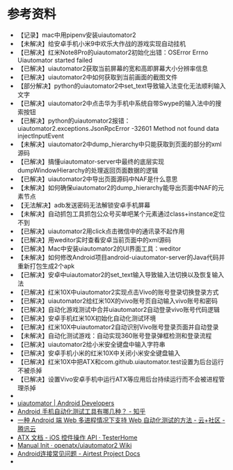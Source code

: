 # 参考资料

* 【记录】mac中用pipenv安装uiautomator2
* 【未解决】给安卓手机小米9中欢乐大作战的游戏实现自动挂机
* 【已解决】红米Note8Pro的uiautomator2初始化出错：OSError Errno Uiautomator started failed
* 【已解决】uiautomator2获取当前屏幕的宽和高即屏幕大小分辨率信息
* 【已解决】uiautomator2中如何获取到当前画面的截图文件
* 【部分解决】python的uiautomator2中set_text导致输入法变化无法顺利输入文字
* 【已解决】uiautomator2中点击华为手机中系统自带Swype的输入法中的搜索按钮
* 【已解决】python的uiautomator2报错：uiautomator2.exceptions.JsonRpcError -32601 Method not found data injectInputEvent
* 【未解决】uiautomator2中dump_hierarchy中只能获取到页面的部分的xml源码
* 【已解决】搞懂uiautomator-server中最终的底层实现dumpWindowHierarchy的处理返回页面数据的逻辑
* 【已解决】uiautomator2中导出页面源码中NAF是什么意思
* 【未解决】如何确保uiautomator2的dump_hierarchy能导出页面中NAF的元素节点
* 【无法解决】adb发送密码无法解锁安卓手机屏幕
* 【未解决】自动抓包工具抓包公众号买单吧某个元素通过class+instance定位不到
* 【已解决】uiautomator2用click点击微信中的通讯录不起作用
* 【已解决】用weditor实时查看安卓当前页面中的xml源码
* 【已解决】Mac中安装uiautomator2的UI界面工具：weditor
* 【未解决】如何修改Android项目android-uiautomator-server的Java代码并重新打包生成2个apk
* 【已解决】安卓中uiautomator2的set_text输入导致输入法切换以及恢复输入法
* 【已解决】红米10X中uiautomator2实现点击Vivo的账号登录切换登录方式
* 【已解决】uiautomator2给红米10X的vivo账号页自动输入vivo账号和密码
* 【已解决】自动化游戏测试中合并uiautomator2自动登录vivo账号代码逻辑
* 【已解决】安卓手机红米10X初始化自动化测试环境
* 【已解决】红米10X中uiautomator2自动识别Vivo账号登录页面并自动登录
* 【未解决】自动化测试游戏：自动实现360账号登录弹框检测和登录流程
* 【已解决】uiautomator2给小米安全键盘中输入字符串
* 【已解决】安卓手机小米的红米10X中关闭小米安全键盘输入
* 【已解决】红米10X中把ATX和com.github.uiautomator.test设置为后台运行不被杀掉
* 【已解决】设置Vivo安卓手机中运行ATX等应用后台持续运行而不会被进程管理杀掉
* 
* [uiautomator | Android Developers](http://www.androiddocs.com/tools/help/uiautomator/index.html)
* [Android 手机自动化测试工具有哪几种？ - 知乎](https://www.zhihu.com/question/19716849)
* [一种 Android 端 Web 多进程情况下支持 Web 自动化测试的方法 - 云+社区 - 腾讯云](https://cloud.tencent.com/developer/article/1005452)
* [ATX 文档 - iOS 控件操作 API · TesterHome](https://testerhome.com/topics/7204)
* [Manual Init · openatx/uiautomator2 Wiki](https://github.com/openatx/uiautomator2/wiki/Manual-Init)
* [Android连接常见问题 - Airtest Project Docs](https://airtest.doc.io.netease.com/IDEdocs/device_connection/2_android_faq/)
* 